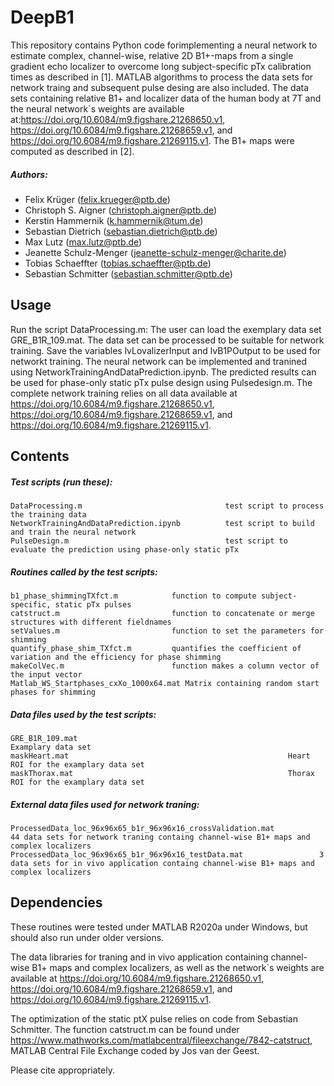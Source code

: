 # DeepB1

This repository contains Python code forimplementing a neural network to estimate complex, channel-wise, relative 2D B1+-maps from a single gradient echo localizer to overcome long subject-specific pTx calibration times as described in [1]. MATLAB algorithms to process the data sets for network traing and subsequent pulse desing are also included. The data sets containing relative B1+ and localizer data of the human body at 7T and the neural network`s weights are available at:https://doi.org/10.6084/m9.figshare.21268650.v1, https://doi.org/10.6084/m9.figshare.21268659.v1, and https://doi.org/10.6084/m9.figshare.21269115.v1. The B1+ maps were computed as described in [2].

##### Authors:
- Felix Krüger                  (<felix.krueger@ptb.de>)
- Christoph S. Aigner           (<christoph.aigner@ptb.de>)
- Kerstin Hammernik             (<k.hammernik@tum.de>)
- Sebastian Dietrich            (<sebastian.dietrich@ptb.de>)
- Max Lutz                      (<max.lutz@ptb.de>)
- Jeanette Schulz-Menger        (<jeanette-schulz-menger@charite.de>)
- Tobias Schaeffter              (<tobias.schaeffter@ptb.de>)
- Sebastian Schmitter           (<sebastian.schmitter@ptb.de>)

Usage
--------

Run the script DataProcessing.m: The user can load the exemplary data set GRE_B1R_109.mat. The data set can be processed to be suitable for network training. Save the variables lvLovalizerInput and lvB1POutput to be used for networkt training. The neural network can be implemented and tranined using NetworkTrainingAndDataPrediction.ipynb. The predicted results can be used for phase-only static pTx pulse design using Pulsedesign.m. The complete network training relies on all data available at https://doi.org/10.6084/m9.figshare.21268650.v1, https://doi.org/10.6084/m9.figshare.21268659.v1, and https://doi.org/10.6084/m9.figshare.21269115.v1.

Contents
--------

##### Test scripts (run these):
    DataProcessing.m                                test script to process the training data 
    NetworkTrainingAndDataPrediction.ipynb          test script to build and train the neural network
    PulseDesign.m                                   test script to evaluate the prediction using phase-only static pTx
##### Routines called by the test scripts:
    b1_phase_shimmingTXfct.m            function to compute subject-specific, static pTx pulses
    catstruct.m                         function to concatenate or merge structures with different fieldnames
    setValues.m                         function to set the parameters for shimming
    quantify_phase_shim_TXfct.m         quantifies the coefficient of variation and the efficiency for phase shimming
    makeColVec.m                        function makes a column vector of the input vector
    Matlab_WS_Startphases_cxXo_1000x64.mat Matrix containing random start phases for shimming 
    
##### Data files used by the test scripts:
    GRE_B1R_109.mat                                               Examplary data set 
    maskHeart.mat                                                 Heart ROI for the examplary data set 
    maskThorax.mat                                                Thorax ROI for the examplary data set 
    
##### External data files used for network traning:
    ProcessedData_loc_96x96x65_b1r_96x96x16_crossValidation.mat          44 data sets for network traning containg channel-wise B1+ maps and complex localizers
    ProcessedData_loc_96x96x65_b1r_96x96x16_testData.mat                 3 data sets for in vivo application containg channel-wise B1+ maps and complex localizers
    
Dependencies
------------
These routines were tested under MATLAB R2020a under Windows, but should also run under older versions.

The data libraries for traning and in vivo application  containing channel-wise B1+ maps and complex localizers, as well as the network`s weights are available at https://doi.org/10.6084/m9.figshare.21268650.v1, https://doi.org/10.6084/m9.figshare.21268659.v1, and https://doi.org/10.6084/m9.figshare.21269115.v1.

The optimization of the static ptX pulse relies on code from Sebastian Schmitter. The function catstruct.m can be found under https://www.mathworks.com/matlabcentral/fileexchange/7842-catstruct, MATLAB Central File Exchange coded by Jos van der Geest.

Please cite appropriately.

